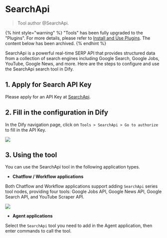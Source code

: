 # SearchApi

> Tool author @SearchApi.

{% hint style="warning" %}
"Tools" has been fully upgraded to the "Plugins". For more details, please refer to [Install and Use Plugins](https://docs.dify.ai/plugins/quick-start/install-plugins). The content below has been archived.
{% endhint %}

SearchApi is a powerful real-time SERP API that provides structured data from a collection of search engines including Google Search, Google Jobs, YouTube, Google News, and more. Here are the steps to configure and use the SearchApi search tool in Dify.

## 1. Apply for Search API Key

Please apply for an API Key at [SearchApi](https://www.searchapi.io/).

## 2. Fill in the configuration in Dify

In the Dify navigation page, click on `Tools > SearchApi > Go to authorize` to fill in the API Key.

![](../../../.gitbook/assets/tool-searchapi.png)

## 3. Using the tool

You can use the SearchApi tool in the following application types.

* **Chatflow / Workflow applications**

Both Chatflow and Workflow applications support adding `SearchApi` series tool nodes, providing four tools: Google Jobs API, Google News API, Google Search API, and YouTube Scraper API.

![](../../../.gitbook/assets/tool-searchapi-flow.png)

* **Agent applications**

Select the `SearchApi` tool you need to add in the Agent application, then enter commands to call the tool.
